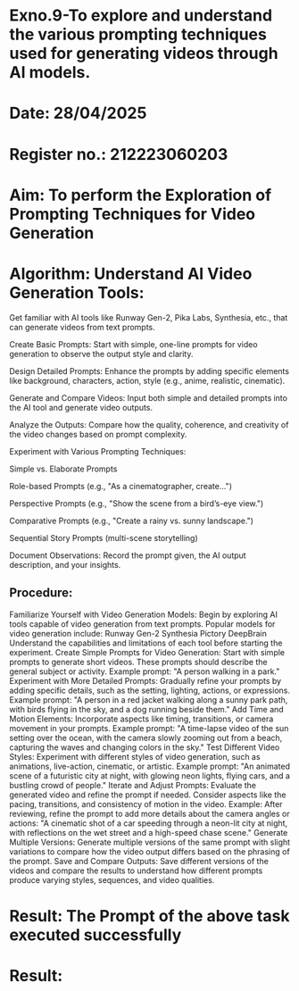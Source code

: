 # Exno.9-To explore and understand the various prompting techniques used for generating videos through AI models. 

# Date: 28/04/2025
# Register no.: 212223060203
# Aim: To perform the Exploration of Prompting Techniques for Video Generation
# Algorithm: Understand AI Video Generation Tools:
Get familiar with AI tools like Runway Gen-2, Pika Labs, Synthesia, etc., that can generate videos from text prompts.

Create Basic Prompts:
Start with simple, one-line prompts for video generation to observe the output style and clarity.

Design Detailed Prompts:
Enhance the prompts by adding specific elements like background, characters, action, style (e.g., anime, realistic, cinematic).

Generate and Compare Videos:
Input both simple and detailed prompts into the AI tool and generate video outputs.

Analyze the Outputs:
Compare how the quality, coherence, and creativity of the video changes based on prompt complexity.

Experiment with Various Prompting Techniques:

Simple vs. Elaborate Prompts

Role-based Prompts (e.g., "As a cinematographer, create...")

Perspective Prompts (e.g., "Show the scene from a bird’s-eye view.")

Comparative Prompts (e.g., "Create a rainy vs. sunny landscape.")

Sequential Story Prompts (multi-scene storytelling)

Document Observations:
Record the prompt given, the AI output description, and your insights.

Procedure:
---
Familiarize Yourself with Video Generation Models:
Begin by exploring AI tools capable of video generation from text prompts. Popular models for video generation include:
Runway Gen-2
Synthesia
Pictory
DeepBrain
Understand the capabilities and limitations of each tool before starting the experiment.
Create Simple Prompts for Video Generation:
Start with simple prompts to generate short videos. These prompts should describe the general subject or activity.
Example prompt: "A person walking in a park."
Experiment with More Detailed Prompts:
Gradually refine your prompts by adding specific details, such as the setting, lighting, actions, or expressions.
Example prompt: "A person in a red jacket walking along a sunny park path, with birds flying in the sky, and a dog running beside them."
Add Time and Motion Elements:
Incorporate aspects like timing, transitions, or camera movement in your prompts.
Example prompt: "A time-lapse video of the sun setting over the ocean, with the camera slowly zooming out from a beach, capturing the waves and changing colors in the sky."
Test Different Video Styles:
Experiment with different styles of video generation, such as animations, live-action, cinematic, or artistic.
Example prompt: "An animated scene of a futuristic city at night, with glowing neon lights, flying cars, and a bustling crowd of people."
Iterate and Adjust Prompts:
Evaluate the generated video and refine the prompt if needed. Consider aspects like the pacing, transitions, and consistency of motion in the video.
Example: After reviewing, refine the prompt to add more details about the camera angles or actions: "A cinematic shot of a car speeding through a neon-lit city at night, with reflections on the wet street and a high-speed chase scene."
Generate Multiple Versions:
Generate multiple versions of the same prompt with slight variations to compare how the video output differs based on the phrasing of the prompt.
Save and Compare Outputs:
Save different versions of the videos and compare the results to understand how different prompts produce varying styles, sequences, and video qualities.


# Result: The Prompt of the above task executed successfully









# Result:

